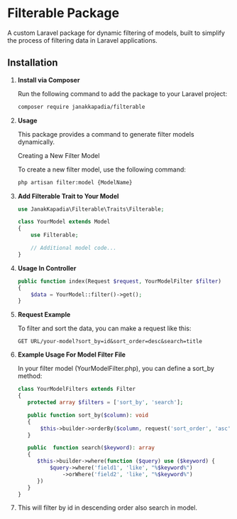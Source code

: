 # Filterable Package

A custom Laravel package for dynamic filtering of models, built to simplify the process of filtering data in Laravel applications.

## Installation

1. **Install via Composer**

   Run the following command to add the package to your Laravel project:

   ```bash
   composer require janakkapadia/filterable

2. **Usage**

    This package provides a command to generate filter models dynamically.

    Creating a New Filter Model

    To create a new filter model, use the following command:

    ```bash
    php artisan filter:model {ModelName}
   
3. **Add Filterable Trait to Your Model**
    
    ```php
    use JanakKapadia\Filterable\Traits\Filterable;
    
    class YourModel extends Model
    {
        use Filterable;
    
        // Additional model code...
    }
    ```

4. **Usage In Controller**
    ```php
    public function index(Request $request, YourModelFilter $filter)
    {
        $data = YourModel::filter()->get();       
    }
    ```
   
5. **Request Example**

   To filter and sort the data, you can make a request like this:

   ```
   GET URL/your-model?sort_by=id&sort_order=desc&search=title
   ```

6. **Example Usage For Model Filter File**

      In your filter model (YourModelFilter.php), you can define a sort_by method:

      ```php
      class YourModelFilters extends Filter
      {
         protected array $filters = ['sort_by', 'search'];
   
         public function sort_by($column): void
         {
             $this->builder->orderBy($column, request('sort_order', 'asc'));
         }
   
         public  function search($keyword): array
         {
            $this->builder->where(function ($query) use ($keyword) {
                $query->where('field1', 'like', "%$keyword%")
                    ->orWhere('field2', 'like', "%$keyword%")
            })
         }
      }
      ```
   
7. This will filter by id in descending order also search in model. 